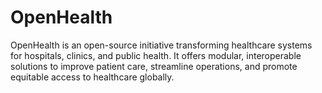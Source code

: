# OpenHealth
OpenHealth is an open-source initiative transforming healthcare systems for hospitals, clinics, and public health. It offers modular, interoperable solutions to improve patient care, streamline operations, and promote equitable access to healthcare globally.
